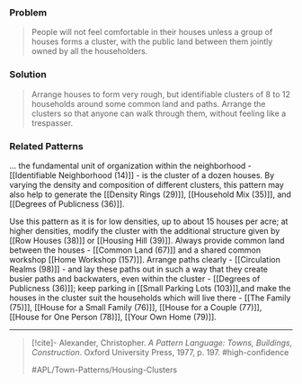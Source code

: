### Problem
>People will not feel comfortable in their houses unless a group of houses forms a cluster, with the public land between them jointly owned by all the householders.

### Solution
>Arrange houses to form very rough, but identifiable clusters of 8 to 12 households around some common land and paths. Arrange the clusters so that anyone can walk through them, without feeling like a trespasser.

### Related Patterns
... the fundamental unit of organization within the neighborhood - [[Identifiable Neighborhood (14)]] - is the cluster of a dozen houses. By varying the density and composition of different clusters, this pattern may also help to generate the [[Density Rings (29)]], [[Household Mix (35)]], and [[Degrees of Publicness (36)]].

Use this pattern as it is for low densities, up to about 15 houses per acre; at higher densities, modify the cluster with the additional structure given by [[Row Houses (38)]] or [[Housing Hill (39)]]. Always provide common land between the houses - [[Common Land (67)]] and a shared common workshop [[Home Workshop (157)]]. Arrange paths clearly - [[Circulation Realms (98)]] - and lay these paths out in such a way that they create busier paths and backwaters, even within the cluster - [[Degrees of Publicness (36)]]; keep parking in [[Small Parking Lots (103)]],and make the houses in the cluster suit the households which will live there - [[The Family (75)]], [[House for a Small Family (76)]], [[House for a Couple (77)]], [[House for One Person (78)]], [[Your Own Home (79)]].

---

> [!cite]- Alexander, Christopher. _A Pattern Language: Towns, Buildings, Construction_. Oxford University Press, 1977, p. 197.
> #high-confidence
>
> #APL/Town-Patterns/Housing-Clusters
